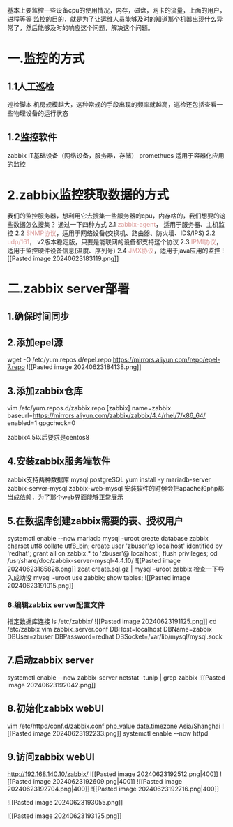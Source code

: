 基本上要监控一些设备cpu的使用情况，内存，磁盘，网卡的流量，上面的用户，进程等等
监控的目的，就是为了让运维人员能够及时的知道那个机器出现什么异常了，然后能够及时的响应这个问题，解决这个问题。

# 一.监控的方式
## 1.1人工巡检
巡检脚本
机房规模越大，这种常规的手段出现的频率就越高，巡检还包括查看一些物理设备的运行状态
## 1.2监控软件
zabbix 
IT基础设备（网络设备，服务器，存储）
promethues
适用于容器化应用的监控

# 2.zabbix监控获取数据的方式
我们的监控服务器，想利用它去搜集一些服务器的cpu，内存啥的，我们想要的这些数据怎么搜集？
通过一下四种方式
2.1 <font color="#d99694">zabbix-agent</font>， 适用于服务器、主机监控
2.2 <font color="#d99694">SNMP协议</font>，适用于网络设备(交换机、路由器、防火墙、IDS/IPS)
2.2  <font color="#d99694">udp/161</font>， v2版本稳定版，只要是能联网的设备都支持这个协议
2.3 <font color="#d99694">IPMI协议</font>，适用于监控硬件设备信息(温度、序列号)
2.4 <font color="#d99694">JMX协议</font>，适用于java应用的监控
![[Pasted image 20240623183119.png]]


# 二.zabbix server部署

## 1.确保时间同步
## 2.添加epel源
wget -O /etc/yum.repos.d/epel.repo https://mirrors.aliyun.com/repo/epel-7.repo
![[Pasted image 20240623184138.png]]
## 3.添加zabbix仓库
vim /etc/yum.repos.d/zabbix.repo
[zabbix]
name=zabbix
baseurl=https://mirrors.aliyun.com/zabbix/zabbix/4.4/rhel/7/x86_64/
enabled=1
gpgcheck=0

zabbix4.5以后要求是centos8
## 4.安装zabbix服务端软件
zabbix支持两种数据库 mysql postgreSQL
yum install -y mariadb-server zabbix-server-mysql zabbix-web-mysql 
安装软件的时候会把apache和php都当成依赖，为了那个web界面能够正常展示
## 5.在数据库创建zabbix需要的表、授权用户
systemctl enable --now mariadb
mysql -uroot
create database zabbix charset utf8 collate utf8_bin;
create user 'zbuser'@'localhost' identified by 'redhat';
grant all on zabbix.* to 'zbuser'@'localhost';
flush privileges;
cd /usr/share/doc/zabbix-server-mysql-4.4.10/
![[Pasted image 20240623185828.png]]
zcat create.sql.gz | mysql -uroot zabbix
检查一下导入成功没
mysql -uroot
use  zabbix;
show tables;
![[Pasted image 20240623191015.png]]

### 6.编辑zabbix server配置文件
指定数据库连接
ls /etc/zabbix/
![[Pasted image 20240623191125.png]]
cd /etc/zabbix
vim zabbix_server.conf
	DBHost=localhost 
	DBName=zabbix 
	DBUser=zbuser 
	DBPassword=redhat 
	DBSocket=/var/lib/mysql/mysql.sock

## 7.启动zabbix server
systemctl enable --now zabbix-server
netstat -tunlp | grep zabbix
![[Pasted image 20240623192042.png]]
## 8.初始化zabbix webUI
vim /etc/httpd/conf.d/zabbix.conf 
php_value date.timezone Asia/Shanghai
![[Pasted image 20240623192233.png]]
systemctl enable --now httpd
## 9.访问zabbix webUI
http://192.168.140.10/zabbix/
![[Pasted image 20240623192512.png|400]]
![[Pasted image 20240623192609.png|400]]
![[Pasted image 20240623192704.png|400]]
![[Pasted image 20240623192716.png|400]]


![[Pasted image 20240623193055.png]]

![[Pasted image 20240623193125.png]]

